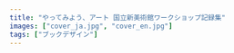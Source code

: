 ```yaml
---
title: "やってみよう、アート 国立新美術館ワークショップ記録集"
images: ["cover_ja.jpg", "cover_en.jpg"]
tags: ["ブックデザイン"]
---
```

